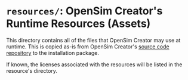 # `resources/`: OpenSim Creator's Runtime Resources (Assets)

This directory contains all of the files that OpenSim Creator may use at runtime.
This is copied as-is from OpenSim Creator's [source code repository](https://github.com/ComputationalBiomechanicsLab/opensim-creator)
to the installation package.

If known, the licenses associated with the resources will be listed in the resource's
directory.
